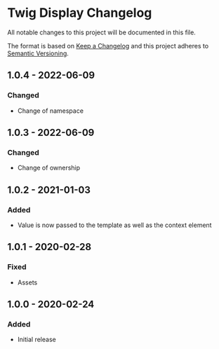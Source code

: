 # Twig Display Changelog

All notable changes to this project will be documented in this file.

The format is based on [Keep a Changelog](http://keepachangelog.com/) and this project adheres to [Semantic Versioning](http://semver.org/).

## 1.0.4 - 2022-06-09
### Changed
-	Change of namespace

## 1.0.3 - 2022-06-09
### Changed
-	Change of ownership

## 1.0.2 - 2021-01-03

### Added

-   Value is now passed to the template as well as the context element

## 1.0.1 - 2020-02-28

### Fixed

-   Assets

## 1.0.0 - 2020-02-24

### Added

-   Initial release
